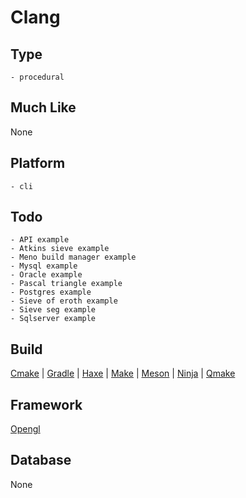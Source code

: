 # Clang

## Type
	- procedural
## Much Like
None
## Platform
	- cli
## Todo
	- API example
	- Atkins sieve example
	- Meno build manager example
	- Mysql example
	- Oracle example
	- Pascal triangle example
	- Postgres example
	- Sieve of eroth example
	- Sieve seg example
	- Sqlserver example
## Build
[Cmake](https://github.com/bearddan2000?tab=repositories&q=clang+cmake&type=&language=&sort=) | [Gradle](https://github.com/bearddan2000?tab=repositories&q=clang+gradle&type=&language=&sort=) | [Haxe](https://github.com/bearddan2000?tab=repositories&q=clang+haxe&type=&language=&sort=) | [Make](https://github.com/bearddan2000?tab=repositories&q=clang+make&type=&language=&sort=) | [Meson](https://github.com/bearddan2000?tab=repositories&q=clang+meson&type=&language=&sort=) | [Ninja](https://github.com/bearddan2000?tab=repositories&q=clang+ninja&type=&language=&sort=) | [Qmake](https://github.com/bearddan2000?tab=repositories&q=clang+qmake&type=&language=&sort=)
## Framework
[Opengl](https://github.com/bearddan2000?tab=repositories&q=clang+opengl&type=&language=&sort=)
## Database
None